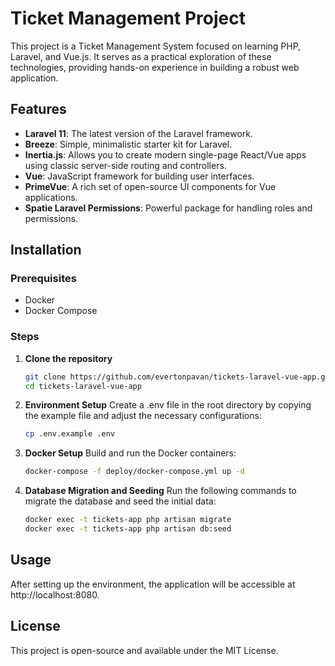 # Ticket Management Project

This project is a Ticket Management System focused on learning PHP, Laravel, and Vue.js. It serves as a practical exploration of these technologies, providing hands-on experience in building a robust web application.

## Features

- **Laravel 11**: The latest version of the Laravel framework.
- **Breeze**: Simple, minimalistic starter kit for Laravel.
- **Inertia.js**: Allows you to create modern single-page React/Vue apps using classic server-side routing and controllers.
- **Vue**: JavaScript framework for building user interfaces.
- **PrimeVue**: A rich set of open-source UI components for Vue applications.
- **Spatie Laravel Permissions**: Powerful package for handling roles and permissions.

## Installation

### Prerequisites

- Docker
- Docker Compose

### Steps

1. **Clone the repository**

   ```sh
   git clone https://github.com/evertonpavan/tickets-laravel-vue-app.git
   cd tickets-laravel-vue-app
2. **Environment Setup**
    Create a .env file in the root directory by copying the example file and adjust the necessary configurations:

    ```sh
    cp .env.example .env
3. **Docker Setup**
    Build and run the Docker containers:

    ```sh
    docker-compose -f deploy/docker-compose.yml up -d
4. **Database Migration and Seeding**
    Run the following commands to migrate the database and seed the initial data:

    ```sh
    docker exec -t tickets-app php artisan migrate
    docker exec -t tickets-app php artisan db:seed   


## Usage
After setting up the environment, the application will be accessible at http://localhost:8080.

## License
This project is open-source and available under the MIT License.
